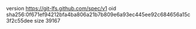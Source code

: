 version https://git-lfs.github.com/spec/v1
oid sha256:0f671ef94212bfa4ba806a21b7b809e6a93ec445ee92c684656a15c3f2c55dee
size 39167
